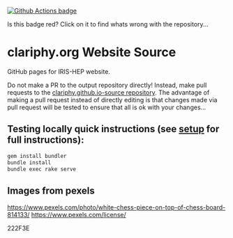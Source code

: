 [![Github Actions badge](https://github.com/clariphy/clariphy.github.io-source/workflows/CI/badge.svg)](https://github.com/clariphy/clariphy.github.io-source/actions)

Is this badge red? Click on it to find whats wrong with the repository...

# clariphy.org Website Source

GitHub pages for IRIS-HEP website.

Do not make a PR to the output repository directly! Instead, make pull requests to the [clariphy.github.io-source repository](https://github.com/clariphy/clariphy.github.io-source/). The advantage of making a pull request instead of directly editing is that changes made via pull request will be tested to ensure that all is ok with your changes...


## Testing locally quick instructions (see [setup](https://clariphy.org/docs/webdev) for full instructions):

```bash
gem install bundler
bundle install
bundle exec rake serve
```

## Images from pexels

https://www.pexels.com/photo/white-chess-piece-on-top-of-chess-board-814133/
https://www.pexels.com/license/

222F3E
